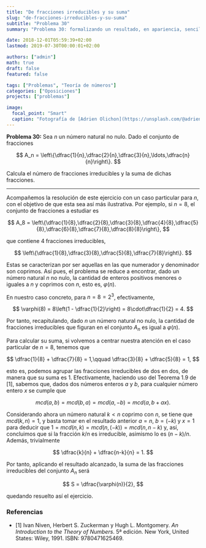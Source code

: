 ```yaml
---
title: "De fracciones irreducibles y su suma"
slug: "de-fracciones-irreducibles-y-su-suma"
subtitle: "Problema 30"
summary: "Problema 30: formalizando un resultado, en apariencia, sencillo."

date: 2018-12-01T05:59:39+02:00
lastmod: 2019-07-30T00:00:01+02:00

authors: ["admin"]
math: true
draft: false
featured: false

tags: ["Problemas", "Teoría de números"]
categories: ["Oposiciones"]
projects: ["problemas"]

image:
  focal_point: "Smart"
  caption: "Fotografía de [Adrien Olichon](https://unsplash.com/@adrienolichon), disponible en [Unsplash](https://unsplash.com/photos/wI96vLftzkE)."
---
```


**Problema 30:** Sea $n$ un número natural no nulo. Dado el conjunto de fracciones 

$$
A_n = \left\{\dfrac{1}{n},\dfrac{2}{n},\dfrac{3}{n},\ldots,\dfrac{n}{n}\right\}.
$$ 

Calcula el número de fracciones irreducibles y la suma de dichas fracciones.

***

Acompañemos la resolución de este ejercicio con un caso particular para $n$, con el objetivo de que esta sea así más ilustrativa. Por ejemplo, si $n=8$, el conjunto de fracciones a estudiar es

$$
A_8 = \left\{\dfrac{1}{8},\dfrac{2}{8},\dfrac{3}{8},\dfrac{4}{8},\dfrac{5}{8},\dfrac{6}{8},\dfrac{7}{8},\dfrac{8}{8}\right\},
$$

que contiene $4$ fracciones irreducibles,

$$
\left\{\dfrac{1}{8},\dfrac{3}{8},\dfrac{5}{8},\dfrac{7}{8}\right\}.
$$

Estas se caracterizan por ser aquellas en las que numerador y denominador son coprimos. Así pues, el problema se reduce a encontrar, dado un número natural $n$ no nulo, la cantidad de enteros positivos menores o iguales a $n$ y coprimos con $n$, esto es, $\varphi(n)$. 

En nuestro caso concreto, para $n=8=2^3$, efectivamente,

$$
\varphi(8) = 8\left(1 - \dfrac{1}{2}\right) = 8\cdot\dfrac{1}{2} = 4.
$$

Por tanto, recapitulando, dado $n$ un número natural no nulo, la cantidad de fracciones irreducibles que figuran en el conjunto $A_n$ es igual a $\varphi(n)$.

Para calcular su suma, si volvemos a centrar nuestra atención en el caso particular de $n=8$, tenemos que

$$
\dfrac{1}{8} + \dfrac{7}{8} = 1,\qquad \dfrac{3}{8} + \dfrac{5}{8} = 1,
$$

esto es, podemos agrupar las fracciones irreducibles de dos en dos, de manera que su suma es $1$. Efectivamente, haciendo uso del Teorema 1.9 de [1], sabemos que, dados dos números enteros $a$ y $b$, para cualquier número entero $x$ se cumple que

$$
mcd(a,b) = mcd(b,a) = mcd(a,-b) = mcd(a,b+ax).
$$

Considerando ahora un número natural $k<n$ coprimo con $n$, se tiene que $mcd(k,n)=1$, y basta tomar en el resultado anterior $a=n$, $b=(-k)$ y $x=1$ para deducir que $1 = mcd(n,k) = mcd(n,(-k))= mcd(n,n-k)$ y, así, concluimos que si la fracción $k / n$ es irreducible, asimismo lo es $(n - k) / n$. Además, trivialmente 

$$
\dfrac{k}{n} + \dfrac{n-k}{n} = 1.
$$  

Por tanto, aplicando el resultado alcanzado, la suma de las fracciones irreducibles del conjunto $A_n$ será 

$$
S = \dfrac{\varphi(n)}{2},
$$ 

quedando resuelto así el ejercicio.

### Referencias

- [1] Ivan Niven, Herbert S. Zuckerman y Hugh L. Montgomery. *An Introduction to the Theory of Numbers*. 5ª edición. New York, United States: Wiley, 1991. ISBN: 9780471625469.
